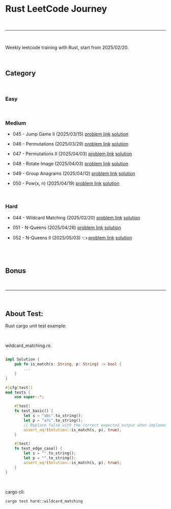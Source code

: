 # Rust LeetCode Journey

<br>

---

<br>

Weekly leetcode training with Rust, start from 2025/02/20.


<br>

## Category

<br>

### Easy

<br>

### Medium

* 045 - Jump Game II (2025/03/15) [problem link](https://leetcode.com/problems/jump-game-ii/) [solution](note/medium/045_jump_game_2.md)

* 046 - Permutations (2025/03/29) [problem link](https://leetcode.com/problems/permutations/description/) [solution](note/medium/046_permutations.md)

* 047 - Permutations II (2025/04/03) [problem link](https://leetcode.com/problems/permutations-ii/description/) [solution](note/medium/047_permutations_II.md)

* 048 - Rotate Image (2025/04/03) [problem link](https://leetcode.com/problems/rotate-image/description/) [solution](note/medium/048_rotate_image.md)

* 049 - Group Anagrams (2025/04/12) [problem link](https://leetcode.com/problems/group-anagrams/description/) [solution](note/medium/049_group_anagrams.md)

* 050 - Pow(x, n) (2025/04/19)  [problem link](https://leetcode.com/problems/powx-n/description/) [solution](note/medium/050_pow_x_n.md)

<br>

### Hard

* 044 - Wildcard Matching (2025/02/20) [problem link](https://leetcode.com/problems/wildcard-matching/description/) [solution](note/hard/044_wildcard_matching.md)

* 051 - N-Queens (2025/04/26) [problem link](https://leetcode.com/problems/n-queens/description/) [solution](note/hard/051_n_queens.md)

* 052 - N-Queens II (2025/05/03) 👈 [problem link](https://leetcode.com/problems/n-queens-ii/description/) [solution](note/hard/052_n_queens_ii.md)

<br>
<br>

## Bonus

<br>

---

<br>

## About Test:

Rust cargo unit test example:

<br>

wildcard_matching.rs:

```rust

impl Solution {
    pub fn is_match(s: String, p: String) -> bool {
        ...
    }
}

#[cfg(test)]
mod tests {
    use super::*;

    #[test]
    fn test_basic() {
        let s = "abc".to_string();
        let p = "a?c".to_string();
        // Replace false with the correct expected output when implemented.
        assert_eq!(Solution::is_match(s, p), true);
    }

    #[test]
    fn test_edge_case() {
        let s = "".to_string();
        let p = "".to_string();
        assert_eq!(Solution::is_match(s, p), true);
    }
}
```

<br>

cargo cli:
```
cargo test hard::wildcard_matching
```